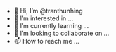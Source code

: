 - 👋 Hi, I’m @tranthunhing
- 👀 I’m interested in ...
- 🌱 I’m currently learning ...
- 💞️ I’m looking to collaborate on ...
- 📫 How to reach me ...

<!---
tranthunhing/tranthunhing is a ✨ special ✨ repository because its `README.md` (this file) appears on your GitHub profile.
You can click the Preview link to take a look at your changes.
--->
